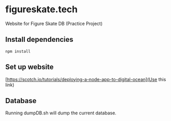 # figureskate.tech
Website for Figure Skate DB (Practice Project)

## Install dependencies
`npm install`

## Set up website
[https://scotch.io/tutorials/deploying-a-node-app-to-digital-ocean](Use this link)


## Database
Running dumpDB.sh will dump the current database. 


